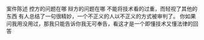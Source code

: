 案件陈述
控方的问题在哪
辩方的问题在哪
不能将技术看的过重，而轻视了其他的东西
有人总结了一句很精妙，一个不正义的人以不正义的方式被审判了。
你如果问我用没用过，那我只能告诉你我无可奉告，看这才是一个即懂技术又懂法律的回答
